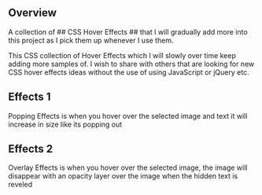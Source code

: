 ## Overview

A collection of ## CSS Hover Effects ## that I will gradually add more into this project as I pick them up whenever I use them.

This CSS collection of Hover Effects which I will slowly over time keep adding more samples of. I wish to share with others that are looking for new CSS hover effects ideas without the use of using JavaScript or jQuery etc.



## Effects 1 ##

Popping Effects is when you hover over the selected image and text it will increase in size like its popping out



## Effects 2 ##

Overlay Effects is when you hover over the selected image, the image will disappear with an opacity layer over the image when the hidden text is reveled